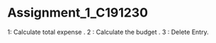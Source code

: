 # Assignment_1_C191230
1: Calculate total expense .          2 : Calculate the budget .         3 : Delete Entry.
